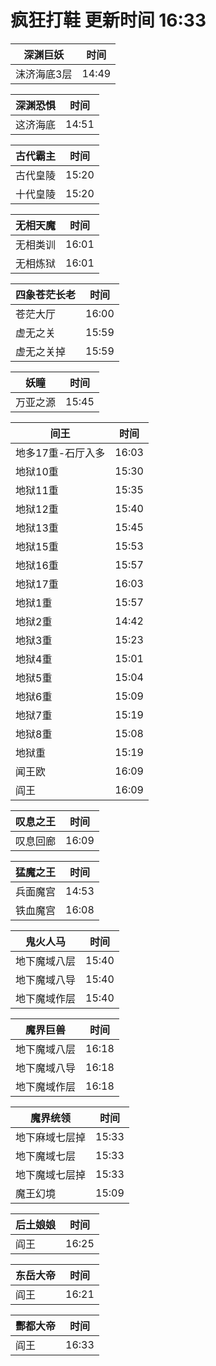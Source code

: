 # 疯狂打鞋 更新时间 16:33

| 深渊巨妖   | 时间    |
|--------|-------|
| 沫济海底3层 | 14:49 |

| 深渊恐惧   | 时间    |
|--------|-------|
| 这济海底 | 14:51 |

| 古代霸主   | 时间    |
|--------|-------|
| 古代皇陵 | 15:20 |
| 十代皇陵 | 15:20 |

| 无相天魔   | 时间    |
|--------|-------|
| 无相类训 | 16:01 |
| 无相炼狱 | 16:01 |

| 四象苍茫长老   | 时间    |
|--------|-------|
| 苍茫大厅 | 16:00 |
| 虚无之关 | 15:59 |
| 虚无之关掉 | 15:59 |

| 妖瞳   | 时间    |
|--------|-------|
| 万亚之源 | 15:45 |

| 间王   | 时间    |
|--------|-------|
| 地多17重-石厅入多 | 16:03 |
| 地狱10重 | 15:30 |
| 地狱11重 | 15:35 |
| 地狱12重 | 15:40 |
| 地狱13重 | 15:45 |
| 地狱15重 | 15:53 |
| 地狱16重 | 15:57 |
| 地狱17重 | 16:03 |
| 地狱1重 | 15:57 |
| 地狱2重 | 14:42 |
| 地狱3重 | 15:23 |
| 地狱4重 | 15:01 |
| 地狱5重 | 15:04 |
| 地狱6重 | 15:09 |
| 地狱7重 | 15:19 |
| 地狱8重 | 15:08 |
| 地狱重 | 15:19 |
| 闻王欧 | 16:09 |
| 阎王 | 16:09 |

| 叹息之王   | 时间    |
|--------|-------|
| 叹息回廊 | 16:09 |

| 猛魔之王   | 时间    |
|--------|-------|
| 兵面魔宫 | 14:53 |
| 铁血魔宫 | 16:08 |

| 鬼火人马   | 时间    |
|--------|-------|
| 地下魔域八层 | 15:40 |
| 地下魔域八导 | 15:40 |
| 地下魔域作层 | 15:40 |

| 魔界巨兽   | 时间    |
|--------|-------|
| 地下魔域八层 | 16:18 |
| 地下魔域八导 | 16:18 |
| 地下魔域作层 | 16:18 |

| 魔界统领   | 时间    |
|--------|-------|
| 地下麻域七层掉 | 15:33 |
| 地下魔域七层 | 15:33 |
| 地下魔域七层掉 | 15:33 |
| 魔王幻境 | 15:09 |

| 后土娘娘   | 时间    |
|--------|-------|
| 阎王 | 16:25 |

| 东岳大帝   | 时间    |
|--------|-------|
| 阎王 | 16:21 |

| 酆都大帝   | 时间    |
|--------|-------|
| 阎王 | 16:33 |